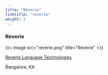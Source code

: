 ```yaml
---
title: "Reverie"
linktitle: "reverie"
weight: 2
---
```


### Reverie

{{< image src="reverie.png" title="Reverie" >}}

[Reverie Language Technologies](https://reverieinc.com/)

Bangalore, KA

